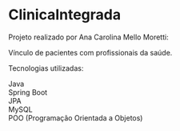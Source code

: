 # ClinicaIntegrada

Projeto realizado por Ana Carolina Mello Moretti:

Vínculo de pacientes com profissionais da saúde.

Tecnologias utilizadas:

Java
<br>
Spring Boot
<br>
JPA
<br>
MySQL
<br>
POO (Programação Orientada a Objetos)